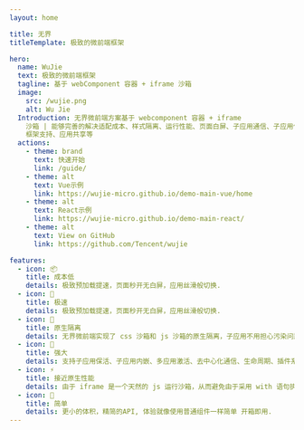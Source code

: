 ```yaml
---
layout: home

title: 无界
titleTemplate: 极致的微前端框架

hero:
  name: WuJie
  text: 极致的微前端框架
  tagline: 基于 webComponent 容器 + iframe 沙箱
  image:
    src: /wujie.png
    alt: Wu Jie
  Introduction: 无界微前端方案基于 webcomponent 容器 + iframe
    沙箱 | 能够完善的解决适配成本、样式隔离、运行性能、页面白屏、子应用通信、子应用保活、多应用激活、vite
    框架支持、应用共享等
  actions:
    - theme: brand
      text: 快速开始
      link: /guide/
    - theme: alt
      text: Vue示例
      link: https://wujie-micro.github.io/demo-main-vue/home
    - theme: alt
      text: React示例
      link: https://wujie-micro.github.io/demo-main-react/
    - theme: alt
      text: View on GitHub
      link: https://github.com/Tencent/wujie

features:
  - icon: 📦
    title: 成本低
    details: 极致预加载提速，页面秒开无白屏，应用丝滑般切换.
  - icon: 🛫
    title: 极速
    details: 极致预加载提速，页面秒开无白屏，应用丝滑般切换.
  - icon: 🔲
    title: 原生隔离
    details: 无界微前端实现了 css 沙箱和 js 沙箱的原生隔离，子应用不用担心污染问题。
  - icon: 💪
    title: 强大
    details: 支持子应用保活、子应用内嵌、多应用激活、去中心化通信、生命周期、插件系统、vite 框架支持、兼容 IE9、应用共享。
  - icon: ⚡️
    title: 接近原生性能
    details: 由于 iframe 是一个天然的 js 运行沙箱，从而避免由于采用 with 语句执行子应用代码而导致的性能下降，整体的运行性能和原生性能差别不大。.
  - icon: 🤞
    title: 简单
    details: 更小的体积，精简的API, 体验就像使用普通组件一样简单 开箱即用.
---
```

